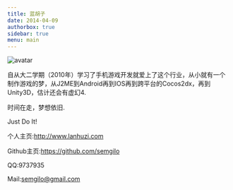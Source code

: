 ```yaml
---
title: 蓝胡子
date: 2014-04-09
authorbox: true
sidebar: true
menu: main
---
```


![avatar](/images/avatar.png)

自从大二学期（2010年）学习了手机游戏开发就爱上了这个行业，从小就有一个制作游戏的梦，从J2ME到Android再到IOS再到跨平台的Cocos2dx，再到Unity3D，估计还会有虚幻4.

时间在走，梦想依旧.

Just Do It!

个人主页:http://www.lanhuzi.com

Github主页:https://github.com/semgilo

QQ:9737935

Mail:semgilo@gmail.com